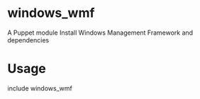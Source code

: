 # windows_wmf

A Puppet module Install Windows Management Framework and dependencies

# Usage

include windows_wmf

